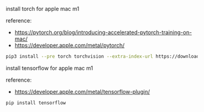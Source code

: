 
install torch for apple mac m1

reference: 
- https://pytorch.org/blog/introducing-accelerated-pytorch-training-on-mac/
- https://developer.apple.com/metal/pytorch/

```bash
pip3 install --pre torch torchvision --extra-index-url https://download.pytorch.org/whl/nightly/cpu
```

install tensorflow for apple mac m1

reference:
- https://developer.apple.com/metal/tensorflow-plugin/

```bash
pip install tensorflow
```

